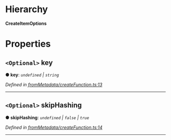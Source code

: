 

# Hierarchy

**CreateItemOptions**

# Properties

<a id="key"></a>

## `<Optional>` key

**● key**: *`undefined` \| `string`*

*Defined in [fromMetadata/createFunction.ts:13](https://github.com/polkadot-js/api/blob/6ee5799/packages/type-storage/src/fromMetadata/createFunction.ts#L13)*

___
<a id="skiphashing"></a>

## `<Optional>` skipHashing

**● skipHashing**: *`undefined` \| `false` \| `true`*

*Defined in [fromMetadata/createFunction.ts:14](https://github.com/polkadot-js/api/blob/6ee5799/packages/type-storage/src/fromMetadata/createFunction.ts#L14)*

___

